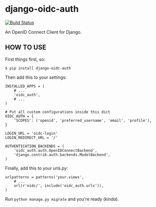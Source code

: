 django-oidc-auth
================

[![Build Status](https://travis-ci.org/ByteInternet/django-oidc-auth.svg?branch=master)](https://travis-ci.org/ByteInternet/django-oidc-auth)

An OpenID Connect Client for Django.


HOW TO USE
----------

First things first, so:

    $ pip install django-oidc-auth

Then add this to your settings:

    INSTALLED_APPS = (
        # ...
        'oidc_auth',
        # ...
    )

    # Put all custom configurations inside this dict
    OIDC_AUTH = {
        'SCOPES': ('openid', 'preferred_username', 'email', 'profile'),
    }

    LOGIN_URL = 'oidc-login'
    LOGIN_REDIRECT_URL = '/'

    AUTHENTICATION_BACKENDS = (
        'oidc_auth.auth.OpenIDConnectBackend',
        'django.contrib.auth.backends.ModelBackend',
    )

Finally, add this to your *urls.py*:

    urlpatterns = patterns('your.views',
        # ...
        url(r'oidc/', include('oidc_auth.urls')),
    )

Run `python manage.py migrate` and you're ready (*kinda*).

<!--
#TODO
#----
#
#Primeiro, faz o discovery e obtem todos os dados do sistema.
#
#Grava os endpoints.
#
#Segundo, faz o register e então inicia o trabalho de autenticação
-->
